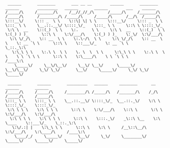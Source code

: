      ______       ________       ___ __ __        ______       ________       ______        _________   ______       ______        ___    ______     
    /_____/\     /_______/\     /__//_//_/\      /_____/\     /_______/\     /_____/\      /________/\ /_____/\     /_____/\      /__/\  /_____/\    
    \:::__\/     \::: _  \ \    \::\| \| \ \     \:::__\/     \::: _  \ \    \:::_ \ \     \__.::.__\/ \::::_\/_    \:::_ \ \     \::\ \ \::::_\/_   
     \:\ \  __    \::(_)  \ \    \:.      \ \     \:\ \  __    \::(_)  \ \    \:(_) ) )_      \::\ \    \:\/___/\    \:(_) ) )_    \:_\/  \:\/___/\  
      \:\ \/_/\    \:: __  \ \    \:.\-/\  \ \     \:\ \/_/\    \:: __  \ \    \: __ `\ \      \::\ \    \::___\/_    \: __ `\ \           \_::._\:\ 
       \:\_\ \ \    \:.\ \  \ \    \. \  \  \ \     \:\_\ \ \    \:.\ \  \ \    \ \ `\ \ \      \::\ \    \:\____/\    \ \ `\ \ \            /____\:\
        \_____\/     \__\/\__\/     \__\/ \__\/      \_____\/     \__\/\__\/     \_\/ \_\/       \__\/     \_____\/     \_\/ \_\/            \_____\/
                                                                                                                                                 
     ______       ______       _________   ______     ________      __           ______       ______                                                 
    /_____/\     /_____/\     /________/\ /_____/\   /_______/\    /_/\         /_____/\     /_____/\                                                
    \:::_ \ \    \:::_ \ \    \__.::.__\/ \::::_\/_  \__.::._\/    \:\ \        \::::_\/_    \::::_\/_                                               
     \:\ \ \ \    \:\ \ \ \      \::\ \    \:\/___/\    \::\ \      \:\ \        \:\/___/\    \:\/___/\                                              
      \:\ \ \ \    \:\ \ \ \      \::\ \    \:::._\/    _\::\ \__    \:\ \____    \::___\/_    \_::._\:\                                             
       \:\/.:| |    \:\_\ \ \      \::\ \    \:\ \     /__\::\__/\    \:\/___/\    \:\____/\     /____\:\                                            
        \____/_/     \_____\/       \__\/     \_\/     \________\/     \_____\/     \_____\/     \_____\/

